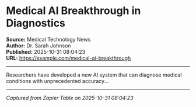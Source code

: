 # Medical AI Breakthrough in Diagnostics

**Source:** Medical Technology News  
**Author:** Dr. Sarah Johnson  
**Published:** 2025-10-31 08:04:23  
**URL:** https://example.com/medical-ai-breakthrough  

---

Researchers have developed a new AI system that can diagnose medical conditions with unprecedented accuracy...

---
*Captured from Zapier Table on 2025-10-31 08:04:23*
